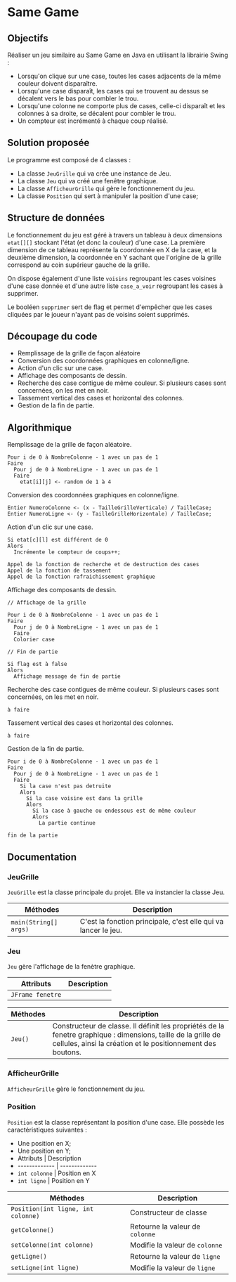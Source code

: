 # Same Game
## Objectifs
Réaliser un jeu similaire au Same Game en Java en utilisant la librairie Swing :
- Lorsqu'on clique sur une case, toutes les cases adjacents de la même couleur doivent disparaître.
- Lorsqu'une case disparaît, les cases qui se trouvent au dessus se décalent vers le bas pour combler le trou.
- Lorsqu'une colonne ne comporte plus de cases, celle-ci disparaît et les colonnes à sa droite, se décalent pour combler le trou.
- Un compteur est incrémenté à chaque coup réalisé.

## Solution proposée
Le programme est composé de 4 classes :
- La classe `JeuGrille` qui va crée une instance de Jeu.
- La classe `Jeu` qui va créé une fenêtre graphique.
- La classe `AfficheurGrille` qui gère le fonctionnement du jeu.
- La classe `Position` qui sert à manipuler la position d'une case;

## Structure de données
Le fonctionnement du jeu est géré à travers un tableau à deux dimensions `etat[][]` stockant l'état (et donc la couleur) d'une case. La première dimension de ce tableau représente la coordonnée en X de la case, et la deuxième dimension, la coordonnée en Y sachant que l'origine de la grille correspond au coin supérieur gauche de la grille.

On dispose également d'une liste `voisins` regroupant les cases voisines d'une case donnée et d'une autre liste `case_a_voir` regroupant les cases à supprimer.

Le booléen `supprimer` sert de flag et permet d'empêcher que les cases cliquées par le joueur n'ayant pas de voisins soient supprimés.

## Découpage du code
- Remplissage de la grille de façon aléatoire
- Conversion des coordonnées graphiques en colonne/ligne.
- Action d'un clic sur une case.
- Affichage des composants de dessin.
- Recherche des case contigue de même couleur. Si plusieurs cases sont concernées, on les met en noir.
- Tassement vertical des cases et horizontal des colonnes.
- Gestion de la fin de partie.

## Algorithmique
Remplissage de la grille de façon aléatoire.

```
Pour i de 0 à NombreColonne - 1 avec un pas de 1
Faire
  Pour j de 0 à NombreLigne - 1 avec un pas de 1
  Faire
    etat[i][j] <- random de 1 à 4
```

Conversion des coordonnées graphiques en colonne/ligne.

```
Entier NumeroColonne <- (x - TailleGrilleVerticale) / TailleCase;
Entier NumeroLigne <- (y - TailleGrilleHorizontale) / TailleCase;
```

Action d'un clic sur une case.

```
Si etat[c][l] est différent de 0
Alors
  Incrémente le compteur de coups++;

Appel de la fonction de recherche et de destruction des cases
Appel de la fonction de tassement
Appel de la fonction rafraichissement graphique
```

Affichage des composants de dessin.

```
// Affichage de la grille

Pour i de 0 à NombreColonne - 1 avec un pas de 1
Faire
  Pour j de 0 à NombreLigne - 1 avec un pas de 1
  Faire
  Colorier case

// Fin de partie

Si flag est à false
Alors
  Affichage message de fin de partie
```

Recherche des case contigues de même couleur. Si plusieurs cases sont concernées, on les met en noir.

```
à faire
```

Tassement vertical des cases et horizontal des colonnes.

```
à faire
```

Gestion de la fin de partie.

```
Pour i de 0 à NombreColonne - 1 avec un pas de 1
Faire
  Pour j de 0 à NombreLigne - 1 avec un pas de 1
  Faire
    Si la case n'est pas detruite
    Alors
      Si la case voisine est dans la grille
      Alors
        Si la case à gauche ou endessous est de même couleur
        Alors
          La partie continue

fin de la partie
```

## Documentation
### JeuGrille
`JeuGrille` est la classe principale du projet. Elle va instancier la classe Jeu.

Méthodes              | Description
--------------------- | --------------------------------------------------------------
`main(String[] args)` | C'est la fonction principale, c'est elle qui va lancer le jeu.

### Jeu
`Jeu` gère l'affichage de la fenètre graphique.

Attributs        | Description
---------------- | -----------
`JFrame fenetre` |

Méthodes | Description
-------- | ----------------------------------------------------------------------------------------------------------------------------------------------------------------------------
`Jeu()`  | Constructeur de classe. Il définit les propriétés de la fenetre graphique : dimensions, taille de la grille de cellules, ainsi la création et le positionnement des boutons.

### AfficheurGrille
`AfficheurGrille` gère le fonctionnement du jeu.

### Position
`Position` est la classe représentant la position d'une case. Elle possède les caractéristiques suivantes :
- Une position en X;
- Une position en Y;
- Attributs     | Description
- ------------- | -------------
- `int colonne` | Position en X
- `int ligne`   | Position en Y

Méthodes                           | Description
---------------------------------- | -------------------------------
`Position(int ligne, int colonne)` | Constructeur de classe
`getColonne()`                     | Retourne la valeur de `colonne`
`setColonne(int colonne)`          | Modifie la valeur de `colonne`
`getLigne()`                       | Retourne la valeur de `ligne`
`setLigne(int ligne)`              | Modifie la valeur de `ligne`

